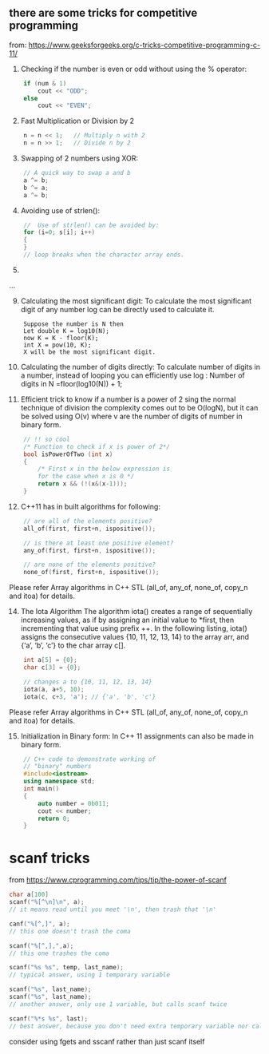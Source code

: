 ## there are some tricks for competitive programming
from: https://www.geeksforgeeks.org/c-tricks-competitive-programming-c-11/

1) Checking if the number is even or odd without using the % operator:
```cpp
    if (num & 1)
        cout << "ODD";
    else
        cout << "EVEN";
```

2) Fast Multiplication or Division by 2
```c++
    n = n << 1;   // Multiply n with 2
    n = n >> 1;   // Divide n by 2
```

3) Swapping of 2 numbers using XOR:
```c++
    // A quick way to swap a and b
    a ^= b;
    b ^= a;
    a ^= b;
```

4) Avoiding use of strlen():
```c++
    //  Use of strlen() can be avoided by:
    for (i=0; s[i]; i++)
    {
    }
    // loop breaks when the character array ends.
```

5)
...

9) Calculating the most significant digit: To calculate the most significant digit of any number log can be directly used to calculate it.
```seudocode
    Suppose the number is N then
    Let double K = log10(N);
    now K = K - floor(K);
    int X = pow(10, K);
    X will be the most significant digit.
```

10) Calculating the number of digits directly: To calculate number of digits in a number, instead of looping you can efficiently use log :
Number of digits in N =floor(log10(N)) + 1;

11) Efficient trick to know if a number is a power of 2 sing the normal technique of division the complexity comes out to be O(logN), but it can be solved using O(v) where v are the number of digits of number in binary form.
```c++
    // !! so cool
    /* Function to check if x is power of 2*/
    bool isPowerOfTwo (int x)
    {
        /* First x in the below expression is
        for the case when x is 0 */
        return x && (!(x&(x-1)));
    }
```

12) C++11 has in built algorithms for following:
```c++
    // are all of the elements positive?
    all_of(first, first+n, ispositive());

    // is there at least one positive element?
    any_of(first, first+n, ispositive());

    // are none of the elements positive?
    none_of(first, first+n, ispositive());
```
Please refer Array algorithms in C++ STL (all_of, any_of, none_of, copy_n and itoa) for details.

14) The Iota Algorithm The algorithm iota() creates a range of sequentially increasing values, as if by assigning an initial value to *first, then incrementing that value using prefix ++. In the following listing, iota() assigns the consecutive values {10, 11, 12, 13, 14} to the array arr, and {‘a’, ‘b’, ‘c’} to the char array c[].
```c++
    int a[5] = {0};
    char c[3] = {0};

    // changes a to {10, 11, 12, 13, 14}
    iota(a, a+5, 10);
    iota(c, c+3, 'a'); // {'a', 'b', 'c'}
```
Please refer Array algorithms in C++ STL (all_of, any_of, none_of, copy_n and itoa) for details.

15) Initialization in Binary form: In C++ 11 assignments can also be made in binary form.
```c++
    // C++ code to demonstrate working of
    // "binary" numbers
    #include<iostream>
    using namespace std;
    int main()
    {
        auto number = 0b011;
        cout << number;
        return 0;
    }
```

# scanf tricks
from https://www.cprogramming.com/tips/tip/the-power-of-scanf
```cpp
char a[100]
scanf("%[^\n]\n", a);
// it means read until you meet '\n', then trash that '\n'

canf("%[^,]", a);
// this one doesn't trash the coma

scanf("%[^,],",a);
// this one trashes the coma

scanf("%s %s", temp, last_name);
// typical answer, using 1 temporary variable

scanf("%s", last_name);
scanf("%s", last_name);
// another answer, only use 1 variable, but calls scanf twice

scanf("%*s %s", last);
// best answer, because you don't need extra temporary variable nor calling scanf twice
```
consider using fgets and sscanf rather than just scanf itself
